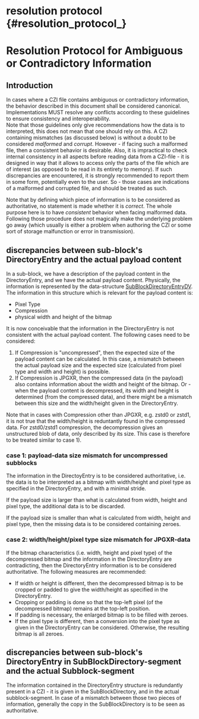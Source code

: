 resolution protocol                 {#resolution_protocol_}
===================

# Resolution Protocol for Ambiguous or Contradictory Information

## Introduction

In cases where a CZI file contains ambiguous or contradictory information, the behavior
described in this document shall be considered canonical. Implementations MUST resolve
any conflicts according to these guidelines to ensure consistency and interoperability.  
Note that those guidelines only give recommendations how the data is to interpreted, this does not mean that
one should rely on this. 
A CZI containing mismatches (as discussed below) is without a doubt to be considered *malformed* and *corrupt*. However - if facing such
a malformed file, then a consistent behavior is desirable. Also, it is impractical to check internal consistency in all aspects before
reading data from a CZI-file - it is designed in way that it allows to access only the parts of the file which are of interest (as opposed
to be read in its entirety to memory). If such discrepancies are encountered, it is strongly recommended to report them in some form,
potentially even to the user. So - those cases are indications of a malformed and corrupted file, and should be treated as such.

Note that by defining which piece of information is to be considered as authoritative, no statement is made whether it is _correct_. The whole
purpose here is to have _consistent_ behavior when facing malformed data. Following those procedure does not magically make the underlying problem
go away (which usually is either a problem when authoring the CZI or some sort of storage malfunction or error in transmission).

## discrepancies between sub-block's DirectoryEntry and the actual payload content

In a sub-block, we have a description of the payload content in the DirectoryEntry, and we have the actual payload content.
Physically, the information is represented by the data-structure [SubBlockDirectoryEntryDV](https://github.com/ZEISS/libczi/blob/11015ae9aa97abbf9d78293a27115393077f9146/Src/libCZI/CziStructs.h#L175).
The information in this structure which is relevant for the payload content is:
* Pixel Type
* Compression
* physical width and height of the bitmap

It is now conceivable that the information in the DirectoryEntry is not consistent with the actual payload content. The following cases need to be considered:

1) If Compression is "uncompressed", then the expected size of the payload content can be calculated. In this case, a mismatch between the actual payload size and the expected size (calculated from pixel type and width and height) is possible.
2) If Compression is JPGXR, then the compressed data (in the payload) also contains information about the width and height of the bitmap. Or - when the payload content is decompressed, its width and height is determined (from the compressed data), and there might be a mismatch between this size and the width/height given in the DirectoryEntry.

Note that in cases with Compression other than JPGXR, e.g. zstd0 or zstd1, it is not true that the width/height is reduntantly found in the compressed data. For zstd0/zstd1 compression, the decompression gives an unstructured blob of data, only described by its size. This case is therefore to be treated similar to case 1).

### case 1: payload-data size mismatch for uncompressed subblocks

The information in the DirectoyEntry is to be considered authoritative, i.e. the data is to be interpreted as a bitmap with width/height and pixel type as specified in the DirectoryEntry, and with a minimal stride.  

If the payload size is larger than what is calculated from width, height and pixel type, the additional data is to be discarded.   

If the payload size is smaller than what is calculated from width, height and pixel type, then the missing data is to be considered containing zeroes.


### case 2: width/height/pixel type size mismatch for JPGXR-data

If the bitmap characteristics (i.e. width, height and pixel type) of the decompressed bitmap and the information in the DirectoryEntry are contradicting, then the DirectoryEntry information is to be considered authoritative. The following measures are recommended:

* If width or height is different, then the decompressed bitmap is to be cropped or padded to give the width/height as specified in the DirectoryEntry.
* Cropping or padding is done so that the top-left pixel (of the decompressed bitmap) remains at the top-left position.
* If padding is necessary, the enlarged bitmap is to be filled with zeroes.
* If the pixel type is different, then a conversion into the pixel type as given in the DirectoryEntry can be considered. Otherwise, the resulting bitmap is all zeroes.


## discrepancies between sub-block's DirectoryEntry in SubBlockDirectory-segment and the actual Subblock-segment

The information contained in the DirectoryEntry structure is redundantly present in a CZI - it is given in the SubBlockDirectory, and in the actual subblock-segment.
In case of a mismatch between those two pieces of information, generally the copy in the SubBlockDirectory is to be seen as authoritative.   


